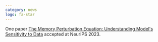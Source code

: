 ```yaml
---
category: news
logo: fa-star
---
```


One paper [The Memory Perturbation Equation: Understanding Model's Sensitivity to Data](.) accepted at NeurIPS 2023.




